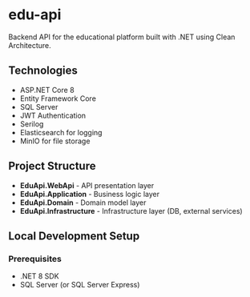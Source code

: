 # edu-api

Backend API for the educational platform built with .NET using Clean Architecture.

## Technologies

- ASP.NET Core 8
- Entity Framework Core
- SQL Server
- JWT Authentication
- Serilog
- Elasticsearch for logging
- MinIO for file storage

## Project Structure

- **EduApi.WebApi** - API presentation layer
- **EduApi.Application** - Business logic layer
- **EduApi.Domain** - Domain model layer
- **EduApi.Infrastructure** - Infrastructure layer (DB, external services)

## Local Development Setup

### Prerequisites

- .NET 8 SDK
- SQL Server (or SQL Server Express)